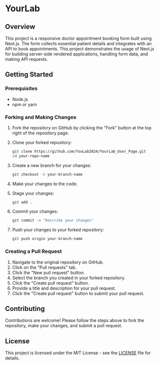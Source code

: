# YourLab

## Overview
This project is a responsive doctor appointment booking form built using Next.js. The form collects essential patient details and integrates with an API to book appointments. This project demonstrates the usage of Next.js for building server-side rendered applications, handling form data, and making API requests.



## Getting Started

### Prerequisites
- Node.js
- npm or yarn



### Forking and Making Changes
1. Fork the repository on GitHub by clicking the "Fork" button at the top right of the repository page.

2. Clone your forked repository:
    ```bash
    git clone https://github.com/YouLab2024/YourLab_User_Page.git
    cd your-repo-name
    ```

3. Create a new branch for your changes:
    ```bash
    git checkout -b your-branch-name
    ```

4. Make your changes to the code.

5. Stage your changes:
    ```bash
    git add .
    ```

6. Commit your changes:
    ```bash
    git commit -m "Describe your changes"
    ```

7. Push your changes to your forked repository:
    ```bash
    git push origin your-branch-name
    ```

### Creating a Pull Request
1. Navigate to the original repository on GitHub.
2. Click on the "Pull requests" tab.
3. Click the "New pull request" button.
4. Select the branch you created in your forked repository.
5. Click the "Create pull request" button.
6. Provide a title and description for your pull request.
7. Click the "Create pull request" button to submit your pull request.

## Contributing
Contributions are welcome! Please follow the steps above to fork the repository, make your changes, and submit a pull request.

## License
This project is licensed under the MIT License - see the [LICENSE](LICENSE) file for details.

